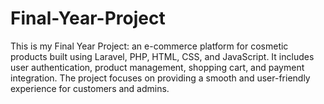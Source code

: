 # Final-Year-Project
This is my Final Year Project: an e-commerce platform for cosmetic products built using Laravel, PHP, HTML, CSS, and JavaScript. It includes user authentication, product management, shopping cart, and payment integration. The project focuses on providing a smooth and user-friendly experience for customers and admins.

